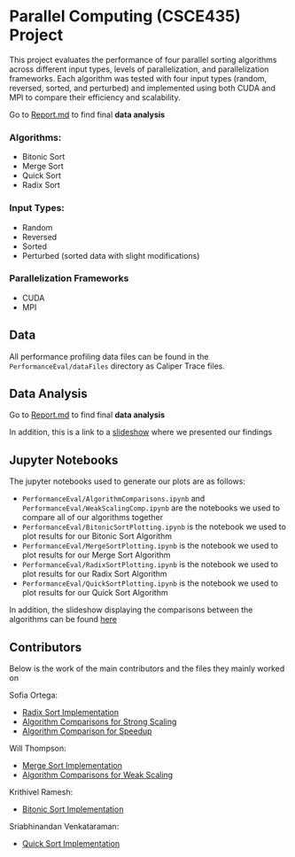 # Parallel Computing (CSCE435) Project

This project evaluates the performance of four parallel sorting algorithms across different input types, levels of parallelization, and parallelization frameworks. Each algorithm was tested with four input types (random, reversed, sorted, and perturbed) and implemented using both CUDA and MPI to compare their efficiency and scalability.

Go to [Report.md](./Report.md) to find final **data analysis**

### Algorithms:
- Bitonic Sort
- Merge Sort
- Quick Sort
- Radix Sort

### Input Types:
- Random
- Reversed
- Sorted
- Perturbed (sorted data with slight modifications)

### Parallelization Frameworks
- CUDA
- MPI 


## Data
All performance profiling data files can be found in the `PerformanceEval/dataFiles` directory as Caliper Trace files. 

## Data Analysis
Go to [Report.md](./Report.md) to find final **data analysis**

In addition, this is a link to a [slideshow](https://docs.google.com/presentation/d/1xVNeRjE2JDYVoHVwIL6yXYmSHAhrraA6gHH12zjqB2k/edit?usp=sharing) where we presented our findings

## Jupyter Notebooks
The jupyter notebooks used to generate our plots are as follows: 

- `PerformanceEval/AlgorithmComparisons.ipynb` and `PerformanceEval/WeakScalingComp.ipynb` are the notebooks we used to compare all of our algorithms together 
- `PerformanceEval/BitonicSortPlotting.ipynb` is the notebook we used to plot results for our Bitonic Sort Algorithm
- `PerformanceEval/MergeSortPlotting.ipynb` is the notebook we used to plot results for our Merge Sort Algorithm
- `PerformanceEval/RadixSortPlotting.ipynb` is the notebook we used to plot results for our Radix Sort Algorithm
- `PerformanceEval/QuickSortPlotting.ipynb` is the notebook we used to plot results for our Quick Sort Algorithm


In addition, the slideshow displaying the comparisons between the algorithms can be found [here](https://docs.google.com/presentation/d/1xVNeRjE2JDYVoHVwIL6yXYmSHAhrraA6gHH12zjqB2k/edit?usp=sharing)

## Contributors
Below is the work of the main contributors and the files they mainly worked on 

Sofia Ortega:
- [Radix Sort Implementation](./Algorithms/radix/)
- [Algorithm Comparisons for Strong Scaling](./PerformanceEval/AlgorithmComparisons.ipynb)
- [Algorithm Comparison for Speedup](./PerformanceEval/AlgorithmComparisons.ipynb)

Will Thompson: 
- [Merge Sort Implementation](./Algorithms/MergeSort/)
- [Algorithm Comparisons for Weak Scaling](./PerformanceEval/WeakScalingComp.ipynb)

Krithivel Ramesh: 
- [Bitonic Sort Implementation](./Algorithms/Bitonic/)

Sriabhinandan Venkataraman: 
- [Quick Sort Implementation](./Algorithms/quicksort/)

